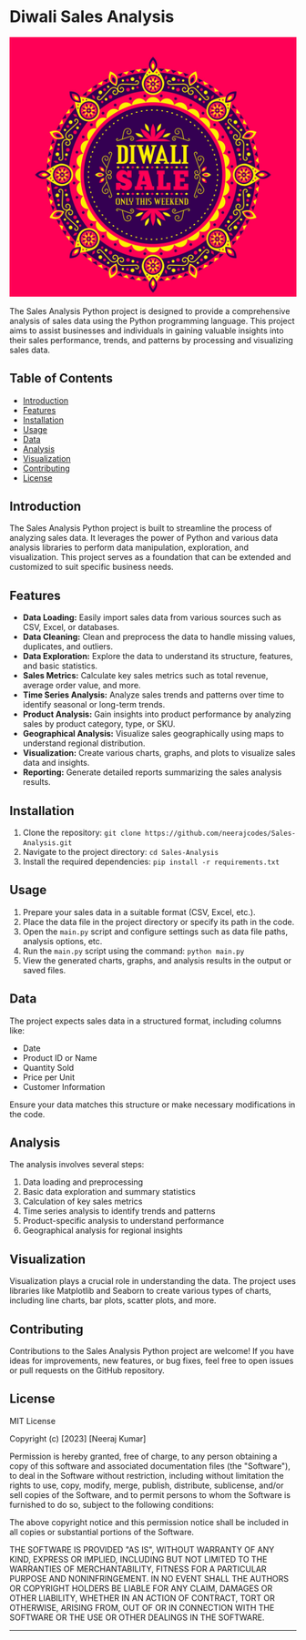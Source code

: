 # Diwali Sales Analysis

![Sales-Analysis](https://github.com/neerajcodes888/Data-Science/blob/main/Data%20Analysis/Diwali%20Sales%20Analysis/img.jpg)

The Sales Analysis Python project is designed to provide a comprehensive analysis of sales data using the Python programming language. This project aims to assist businesses and individuals in gaining valuable insights into their sales performance, trends, and patterns by processing and visualizing sales data.

## Table of Contents

- [Introduction](#introduction)
- [Features](#features)
- [Installation](#installation)
- [Usage](#usage)
- [Data](#data)
- [Analysis](#analysis)
- [Visualization](#visualization)
- [Contributing](#contributing)
- [License](#license)

## Introduction

The Sales Analysis Python project is built to streamline the process of analyzing sales data. It leverages the power of Python and various data analysis libraries to perform data manipulation, exploration, and visualization. This project serves as a foundation that can be extended and customized to suit specific business needs.

## Features

- **Data Loading:** Easily import sales data from various sources such as CSV, Excel, or databases.
- **Data Cleaning:** Clean and preprocess the data to handle missing values, duplicates, and outliers.
- **Data Exploration:** Explore the data to understand its structure, features, and basic statistics.
- **Sales Metrics:** Calculate key sales metrics such as total revenue, average order value, and more.
- **Time Series Analysis:** Analyze sales trends and patterns over time to identify seasonal or long-term trends.
- **Product Analysis:** Gain insights into product performance by analyzing sales by product category, type, or SKU.
- **Geographical Analysis:** Visualize sales geographically using maps to understand regional distribution.
- **Visualization:** Create various charts, graphs, and plots to visualize sales data and insights.
- **Reporting:** Generate detailed reports summarizing the sales analysis results.

## Installation

1. Clone the repository: `git clone https://github.com/neerajcodes/Sales-Analysis.git`
2. Navigate to the project directory: `cd Sales-Analysis`
3. Install the required dependencies: `pip install -r requirements.txt`

## Usage

1. Prepare your sales data in a suitable format (CSV, Excel, etc.).
2. Place the data file in the project directory or specify its path in the code.
3. Open the `main.py` script and configure settings such as data file paths, analysis options, etc.
4. Run the `main.py` script using the command: `python main.py`
5. View the generated charts, graphs, and analysis results in the output or saved files.

## Data

The project expects sales data in a structured format, including columns like:
- Date
- Product ID or Name
- Quantity Sold
- Price per Unit
- Customer Information

Ensure your data matches this structure or make necessary modifications in the code.

## Analysis

The analysis involves several steps:
1. Data loading and preprocessing
2. Basic data exploration and summary statistics
3. Calculation of key sales metrics
4. Time series analysis to identify trends and patterns
5. Product-specific analysis to understand performance
6. Geographical analysis for regional insights

## Visualization

Visualization plays a crucial role in understanding the data. The project uses libraries like Matplotlib and Seaborn to create various types of charts, including line charts, bar plots, scatter plots, and more.

## Contributing

Contributions to the Sales Analysis Python project are welcome! If you have ideas for improvements, new features, or bug fixes, feel free to open issues or pull requests on the GitHub repository.

## License

MIT License

Copyright (c) [2023] [Neeraj Kumar]

Permission is hereby granted, free of charge, to any person obtaining a copy
of this software and associated documentation files (the "Software"), to deal
in the Software without restriction, including without limitation the rights
to use, copy, modify, merge, publish, distribute, sublicense, and/or sell
copies of the Software, and to permit persons to whom the Software is
furnished to do so, subject to the following conditions:

The above copyright notice and this permission notice shall be included in all
copies or substantial portions of the Software.

THE SOFTWARE IS PROVIDED "AS IS", WITHOUT WARRANTY OF ANY KIND, EXPRESS OR
IMPLIED, INCLUDING BUT NOT LIMITED TO THE WARRANTIES OF MERCHANTABILITY,
FITNESS FOR A PARTICULAR PURPOSE AND NONINFRINGEMENT. IN NO EVENT SHALL THE
AUTHORS OR COPYRIGHT HOLDERS BE LIABLE FOR ANY CLAIM, DAMAGES OR OTHER
LIABILITY, WHETHER IN AN ACTION OF CONTRACT, TORT OR OTHERWISE, ARISING FROM,
OUT OF OR IN CONNECTION WITH THE SOFTWARE OR THE USE OR OTHER DEALINGS IN THE
SOFTWARE.

---

